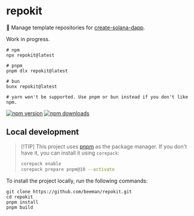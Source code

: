# repokit

🧰 Manage template repositories for [create-solana-dapp](https://npm.im/create-solana-dapp).

Work in progress.

```shell
# npm
npx repokit@latest

# pnpm
pnpm dlx repokit@latest

# bun
bunx repokit@latest

# yarn won't be supported. Use pnpm or bun instead if you don't like npm.
```

[![npm version](https://img.shields.io/npm/v/repokit?color=yellow)](https://npmjs.com/package/repokit)
[![npm downloads](https://img.shields.io/npm/dm/repokit?color=yellow)](https://npmjs.com/package/repokit)

## Local development

> [!TIP] This project uses [pnpm](https://pnpm.io/) as the package manager. If you don't have it, you can install it
> using `corepack`:
>
> ```sh
> corepack enable
> corepack prepare pnpm@10 --activate
> ```

To install the project locally, run the following commands:

```shell
git clone https://github.com/beeman/repokit.git
cd repokit
pnpm install
pnpm build
```
